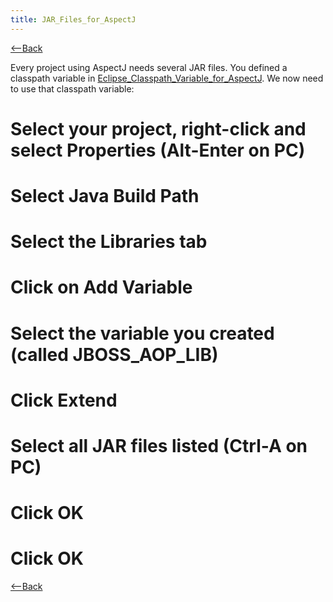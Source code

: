 ```yaml
---
title: JAR_Files_for_AspectJ
---
```

[<--Back]({{site.pagesurl}}/Environment_Configuration_for_AspectJ)

Every project using AspectJ needs several JAR files. You defined a classpath variable in [Eclipse_Classpath_Variable_for_AspectJ]({{site.pagesurl}}/Eclipse_Classpath_Variable_for_AspectJ). We now need to use that classpath variable:

# Select your project, right-click and select **Properties** (Alt-Enter on PC)
# Select **Java Build Path**
# Select the **Libraries** tab
# Click on **Add Variable**
# Select the variable you created (called JBOSS_AOP_LIB)
# Click **Extend**
# Select all JAR files listed (Ctrl-A on PC)
# Click **OK**
# Click **OK**

[<--Back]({{site.pagesurl}}/Environment_Configuration_for_AspectJ)
